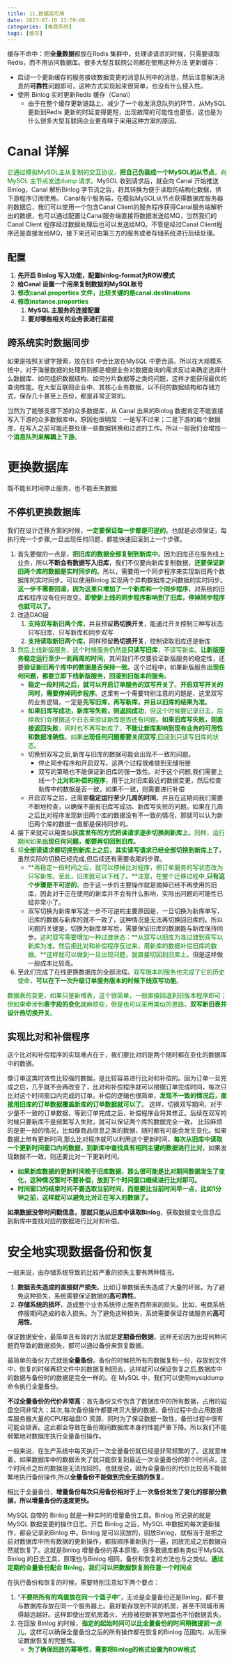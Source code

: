 ```yaml
---
title: 11.数据高可用
date: 2023-07-10 13:59:06
categories: [电商系统]
tags: [缓存]
---
```


缓存不命中：把**全量数据**都放在Redis 集群中，处理读请求的时候，只需要读取Redis，而不用访问数据库。很多大型互联网公司都在使用这种方法
更新缓存：
* 启动一个更新缓存的服务接收数据变更的消息队列中的消息，然后注意解决消息的**可靠性**问题即可，这种方式实现起来很简单，也没有什么侵入性。
* 使用 Binlog 实时更新Redis 缓存（Canal）
  * 由于在整个缓存更新链路上，减少了一个收发消息队列的环节，从MySQL 更新到Redis 更新的时延变得更短，出现故障的可能性也更低，这也是为什么很多大型互联网企业更青睐于采用这种方案的原因。

# Canal 详解

<font color="green">它通过模拟MySOL主从复制的交互协议，**把自己伪装成一个MySOL的从节点**，向 MySOL 主节点发送dump 请求。</font>MySOL 收到请求后，就会向 Canal 开始推送Binlog，Canal 解析Binlog 字节流之后，将其转换为便于读取的结构化数据，供下游程序订阅使用。
Canal有个服务端，在模拟MySOL从节点获得数据库服务器的数据后，我们可以使用一个包含Canal Client的服务程序获得Canal服务端解析出的数据，也可以通过配置让Canal服务端直接将数据发送给MQ，当然我们的Canal Client 程序经过数据处理后也可以发送给MQ。不管是经过Canal Client程序还是直接发给MQ，接下来还可由第三方的服务或者存储系统进行后续处理。

## 配置

1. **先开启 Binlog 写入功能，配置binlog-format为ROW模式**
2. **给Canal 设置一个用来复制数据的MySQL账号**
3. <font color="green">**修改canal.properties 文件，比较关键的是canal.destinations**</font>
4. <font color="green">**修改instance.properties**</font>
   1. **MySQL 主服务的连接配置**
   2. **要对哪些相关的业务表进行监视**

## 跨系统实时数据同步

如果是按照关键字搜索，放在ES 中会比放在MySQL 中更合适。所以在大规模系统中，对于海量数据的处理原则都是根据业务对数据查询的需求反过来确定选择什么数据库、如何组织数据结构、如何分片数据等之类的问题，这样才能获得最优的查询性能。在大型互联网企业中、其核心业务数据，以不同的数据结构和存储方式，保存几十甚至上百份，都是非常正常的。

当然为了能够支撑下游的众多数据库，从 Canal 出来的Binlog 数据肯定不能直接写入下游的众多数据库中。原因也很明显：一是写不过来；二是下游的每个数据库，在写入之前可能还要处理一些数据转换和过滤的工作。所以一般我们会增加一个<font color="green">**消息队列来解耦上下游**</font>。

# 更换数据库

既不能长时间停止服务，也不能丢失数据

## 不停机更换数据库

我们在设计迁移方案的时候，<font color="green">**一定要保证每一步都是可逆的**</font>。也就是必须保证，每执行完一个步骤,一旦出现任何问题，都能快速回滚到上一个步骤。

1. 首先要做的一点是，<font color="green">**把旧库的数据全部复制到新库中**</font>。因为旧库还在服务线上业务，所以**不断会有数据写入旧库**，我们不仅要向新库复制数据，<font color="green">**还要保证新旧两个库的数据是实时同步的**</font>。所以，需要用一个同步程序来实现新旧两个数据库的实时同步。可以使用Binlog 实现两个异构数据库之间数据的实时同步。<font color="green">**这一步不需要回滚，因为这里只增加了一个新库和一个同步程序**</font>，对系统的旧库和程序没有任何改变。<font color="green">**即使新上线的同步程序影响到了旧库，停掉同步程序也就可以了。**</font>
2. 改造DAO层
   1. <font color="green">**支持双写新旧两个库**</font>，并且预留**热切换开关**，能通过开关控制三种写状态:只写旧库、只写新库和同步双写
   2. <font color="green">**支持读取新旧两个库**</font>，同样预留**热切换开关**，控制读取旧库还是新库
3. <font color="green">然后上线新版服务，这个时候服务仍然是**只读写旧库**，不读写新库。**让新版服务稳定运行至少一到两周的时间**</font>，其间我们不仅要验证新版服务的稳定性，还要<font color="green">**验证新旧两个库中的数据是否保持一致**</font>。这个过程中，如果新版服务<font color="green">**出现任何问题，都要立即下线新版服务，回滚到旧版本的服务**</font>。
   * <font color="green">**稳定一段时间之后，就可以开启订单服务的双写开关了**。**开启双写开关的同时，需要停掉同步程序**</font>。这里有一个需要特别注意的问题是，这里双写的业务逻辑，一定是<font color="green">**先写旧库，再写新库，并且以旧库的结果为准**</font>。
   * <font color="green">**如果旧库写成功，新库写失败，则返回成功**，但这个时候要记录日志，后续我们会根据这个日志来验证新库是否还有问题。**如果旧库写失败，则直接返回失败**，同时也不再写新库了。**不能让新库影响到现有业务的可用性和数据准确性**。如果**出现任何问题都要关闭双写**,回滚到只读写旧库的状态。</font>
   * 切换到双写之后,新库与旧库的数据可能会出现不一致的问题。
     * 停止同步程序和开启双写，这两个过程很难做到无缝衔接
     * 双写的第略也不能保证新旧库的强一致性。对于这个问题,我们需要上线一个<font color="green">**比对和补偿的程序**</font>，用于比对旧库最近的数据变更，然后检查新库中的数据是否一致，如果不一致，则需要进行补偿
   * 开启双写之后，还需要**稳定运行至少几周的时间**，并且在这期间我们需要不断地检查，以确保不能有旧库写成功、新库写失败的问题。如果在几周之后比对程序发现新旧两个库的数据没有不一致的情况，那就可以认为新旧两个库的数据一直都是保持同步的。
4. 接下来就可以用类似<font color="green">**灰度发布的方式把读请求逐步切换到新库上**。同样，运行期间如果**出现任何问题，都要再切回到旧库**</font>。
5. <font color="green">将**全部读请求都切换到新库上之后，其实读写请求已经全部切换到新库上了**</font>，虽然实际的切换已经完成,但后续还有需要收尾的步骤。
   * <font color="green">**再稳定一段时间之后，就可以停掉比对程序，把订单服务的写状态改为只写新库。至此，旧库就可以下线了。**注意，在整个迁移过程中,**只有这个步骤是不可逆的**。</font>由于这一步的主要操作就是摘掉已经不再使用的旧库，因此对于正在使用的新库并不会有什么影响，实际出问题的可能性已经非常小了。
   * 双写切换为新库单写这一步不可逆的主要原因是，一旦切换为新库单写，旧库的数据与新库的就不一致了，这种情况是无法再切换回旧库的。所以问题的关键是，切换为新库单写后，需要保证旧库的数据能与新库保持同步。<font color="green">这时双写需要增加一种过渡状态：**从双写以旧库为准过渡到双写以新库为准。然后把比对和补偿程序反过来，用新库的数据补偿旧库的数据。**这样就可以做到一旦出现问题，就直接切回到旧库上。</font>但是这样做一般成本比较高。
6. 至此们完成了在线更换数据库的全部流程。<font color="green">双写版本的服务也完成了它的历史使命，**可以在下一次升级订单服务版本的时候下线双写功能**。</font>

<font color="green">数据表的变更，如果只是新增表，这个很简单，一般直接回退到旧版本程序即可；但如果牵涉到**表字段的变化**就麻烦些，但是也可以采用类似的思路，**双写新旧表并设计热切换开关**。</font>

## 实现比对和补偿程序

这个比对和补偿程序的实现难点在于，我们要比对的是两个随时都在变化的数据厍中的数据。

像订单这类时效性比较强的数据，是比较容易进行比对和补偿的。因为订单一旦完成之后，几乎就不会再改变了，比对和补偿程序就可以根据订单完成时间，每次只比对这个时间窗口内完成的订单。补偿的逻辑也很简单，<font color="green">**发现不一致的情况后，直接用旧库的订单数据覆盖新库的订单数据就可以了**</font>。
这样，切换双写期间，对于少量不一致的订单数据，等到订单完成之后，补偿程序会将其修正。后续在双写的时候只要新库不是频繁写入失败，就可以保证两个库的数据完全一致。
比较麻烦的是更一般的情况，比如像商品信息之类的数据，随时都有可能会发生变化。如果数据上带有更新时间,那么比对程序就可以利用这个更新时间，<font color="green">**每次从旧库中读取一个更新时间窗口内的数据，到新库中查找具有相同主键的数据进行比对**</font>，如果发现数据不一致，则还要比对一下更新时间。
* <font color="green">**如果新库数据的更新时间晚于旧库数据，那么很可能是比对期间数据发生了变化，这种情况暂时不要补偿，放到下个时间窗口继续进行比对即可。**</font>
* <font color="green">**时间窗口的结束时间不要选取当前时间，而是要比当前时间早一点，比如1分钟之前，这样就可以避免比对正在写入的数据了。**</font>
  
**如果数据没带时间戳信息，那就只能从旧库中读取Binlog**，获取数据变化信息后到新库中查找对应的数据进行比对和补偿。

# 安全地实现数据备份和恢复

一般来说，由存储系统导致的比较严重的损失主要有两种情况。
1. **数据丢失造成的直接财产损失**。比如订单数据丢失造成了大量的坏账。为了避免这种损失，系统需要保证数据的**高可靠性**。
2. **存储系统的损坏**，造成整个业务系统停止服务而带来的损失。比如，电商系统停服期间造成的收入损失。为了避免这种损失，系统需要保证存储服务的**高可用性**。

保证数据安全，最简单且有效的方法就是**定期备份数据**，这样无论因为出现何种问题而导致的数据损失，都可以通过备份来恢复数据。

最简单的备份方式就是**全量备份**。备份的时候把所有的数据复制一份，存放到文件中，恢复的时候再把文件中的数据复制回去，这样就可以保证恢复之后,数据库中的数据与备份时的数据是完全一样的。在 MySQL 中，我们可以使用mysqldump 命令执行全量备份。

**不过全量备份的代价非常高**：首先备份文件包含了数据库中的所有数据，占用的磁盘空间非常大；其次,每次备份操作都要拷贝大量的数据，备份过程中会占用数据库服务器大量的CPU和磁盘IO 资源、同时为了保证数据一致性，备份过程中很有可能会锁表。这此都会导致在备份期间数据库本身的性能严重下降。所以我们不能频繁地对数据库执行全量备份操作。

一般来说，在生产系统中每天执行一次全量备份就已经是非常频繁的了。这就意味着，如果数据库中的数据丢失了就只能恢复到最近一次全量备份的那个时间点，这个时间点之后的数据是无法找回的。也就是说，因为全量备份的代价比较高不能频繁地执行备份操作,所以**全量备份不能做到完全无损的恢复**。

相比于全量备份，**增量备份每次只用备份相对于上一次备份发生了变化的那部分数据，所以增量备份的速度更快。**

MySQL 自带的 Binlog 就是一种实时的增量备份工具。Binlog 所记录的就是MySQL 数据变更的操作日志。开启 Binlog 之后，MySQL 中数据的每次更新操作，都会记录到Binlog 中。Binlog 是可以回放的，回放Binlog，就相当于是把之前对数据库中所有数据的更新操作，都按顺序重新执行一遍，回放完成之后数据自然就恢复了。这就是Binlog 增量备份的基本原理。很多数据库都有类似于MySQL Binlog 的日志工具，原理也与Binlog 相同，备份和恢复的方法也与之类似。<font color="green">**通过定期的全量备份配合 Binlog，我们可以把数据恢复到任意一个时间点**</font>

在执行备份和恢复的时候，需要特别注意如下两个要点：
1. “<font color="green">**不要把所有的鸡蛋放在同一个篮子中**</font>”，无论是全量备份还是Binlog，都不要与数据库存放在同一个服务器上。最好能存放到不同的机房，甚至不同城市离得越远越好。这样即使出现机房着火、光缆被挖断甚至地震也不怕数据丢失。
2. 在回放 Binlog 的时候，<font color="green">**指定的起始时间可以比全量备份的时间稍微提前一点儿**</font>，这样可以确保全量备份之后的所有操作都在恢复的Binlog 范围内，从而保证数据恢复的完整性。
   * <font color="green">**为了确保回放的幂等性，需要将Binlog的格式设置为ROW格式**</font>
